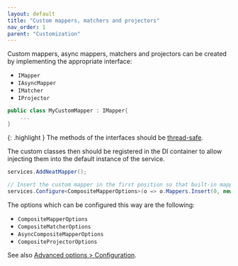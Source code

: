 ```yaml
---
layout: default
title: "Custom mappers, matchers and projectors"
nav_order: 1
parent: "Customization"
---
```


Custom mappers, async mappers, matchers and projectors can be created by implementing the appropriate interface:
- `IMapper`
- `IAsyncMapper`
- `IMatcher`
- `IProjector`

```csharp
public class MyCustomMapper : IMapper{
    ...
}
```

{: .highlight }
The methods of the interfaces should be [thread-safe](/advanced-options/thread-safety).

The custom classes then should be registered in the DI container to allow injecting them into the default instance of the service.

```csharp
services.AddNeatMapper();

// Insert the custom mapper in the first position so that built-in mappers are invoked after it
services.Configure<CompositeMapperOptions>(o => o.Mappers.Insert(0, new MyCustomMapper()));
```

The options which can be configured this way are the following:
- `CompositeMapperOptions`
- `CompositeMatcherOptions`
- `AsyncCompositeMapperOptions`
- `CompositeProjectorOptions`

See also [Advanced options > Configuration](/advanced-options/configuration#compositemappertypeoptions).